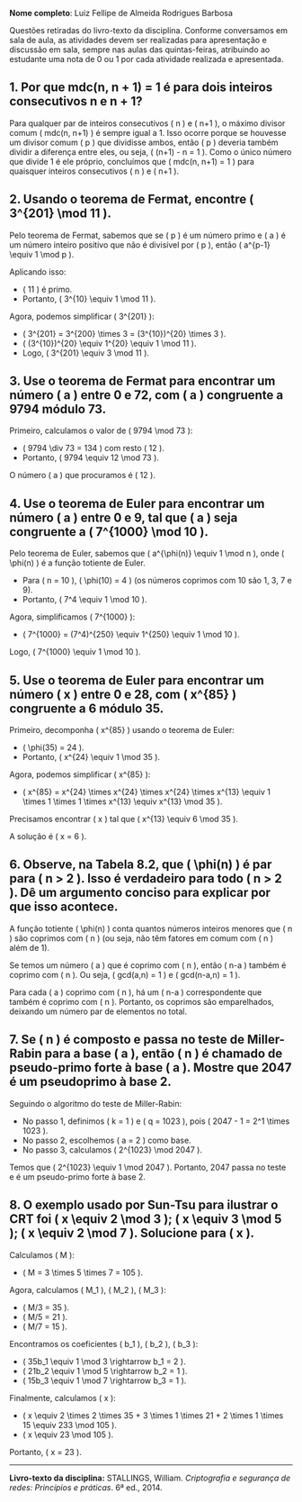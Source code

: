 ﻿**Nome completo**: Luiz Fellipe de Almeida Rodrigues Barbosa

Questões retiradas do livro-texto da disciplina. Conforme conversamos em sala de aula, as atividades devem ser realizadas para apresentação e discussão em sala, sempre nas aulas das quintas-feiras, atribuindo ao estudante uma nota de 0 ou 1 por cada atividade realizada e apresentada.

## 1. Por que mdc(n, n + 1) = 1 é para dois inteiros consecutivos n e n + 1?

Para qualquer par de inteiros consecutivos \( n \) e \( n+1 \), o máximo divisor comum \( mdc(n, n+1) \) é sempre igual a 1. Isso ocorre porque se houvesse um divisor comum \( p \) que dividisse ambos, então \( p \) deveria também dividir a diferença entre eles, ou seja, \( (n+1) - n = 1 \). Como o único número que divide 1 é ele próprio, concluímos que \( mdc(n, n+1) = 1 \) para quaisquer inteiros consecutivos \( n \) e \( n+1 \).

## 2. Usando o teorema de Fermat, encontre \( 3^{201} \mod 11 \).

Pelo teorema de Fermat, sabemos que se \( p \) é um número primo e \( a \) é um número inteiro positivo que não é divisível por \( p \), então \( a^{p-1} \equiv 1 \mod p \).

Aplicando isso:

- \( 11 \) é primo.
- Portanto, \( 3^{10} \equiv 1 \mod 11 \).

Agora, podemos simplificar \( 3^{201} \):

- \( 3^{201} = 3^{200} \times 3 = (3^{10})^{20} \times 3 \).
- \( (3^{10})^{20} \equiv 1^{20} \equiv 1 \mod 11 \).
- Logo, \( 3^{201} \equiv 3 \mod 11 \).

## 3. Use o teorema de Fermat para encontrar um número \( a \) entre 0 e 72, com \( a \) congruente a 9794 módulo 73.

Primeiro, calculamos o valor de \( 9794 \mod 73 \):

- \( 9794 \div 73 = 134 \) com resto \( 12 \).
- Portanto, \( 9794 \equiv 12 \mod 73 \).

O número \( a \) que procuramos é \( 12 \).

## 4. Use o teorema de Euler para encontrar um número \( a \) entre 0 e 9, tal que \( a \) seja congruente a \( 7^{1000} \mod 10 \).

Pelo teorema de Euler, sabemos que \( a^{\phi(n)} \equiv 1 \mod n \), onde \( \phi(n) \) é a função totiente de Euler.

- Para \( n = 10 \), \( \phi(10) = 4 \) (os números coprimos com 10 são 1, 3, 7 e 9).
- Portanto, \( 7^4 \equiv 1 \mod 10 \).

Agora, simplificamos \( 7^{1000} \):

- \( 7^{1000} = (7^4)^{250} \equiv 1^{250} \equiv 1 \mod 10 \).

Logo, \( 7^{1000} \equiv 1 \mod 10 \).

## 5. Use o teorema de Euler para encontrar um número \( x \) entre 0 e 28, com \( x^{85} \) congruente a 6 módulo 35.

Primeiro, decomponha \( x^{85} \) usando o teorema de Euler:

- \( \phi(35) = 24 \).
- Portanto, \( x^{24} \equiv 1 \mod 35 \).

Agora, podemos simplificar \( x^{85} \):

- \( x^{85} = x^{24} \times x^{24} \times x^{24} \times x^{13} \equiv 1 \times 1 \times 1 \times x^{13} \equiv x^{13} \mod 35 \).

Precisamos encontrar \( x \) tal que \( x^{13} \equiv 6 \mod 35 \).

A solução é \( x = 6 \).

## 6. Observe, na Tabela 8.2, que \( \phi(n) \) é par para \( n > 2 \). Isso é verdadeiro para todo \( n > 2 \). Dê um argumento conciso para explicar por que isso acontece.

A função totiente \( \phi(n) \) conta quantos números inteiros menores que \( n \) são coprimos com \( n \) (ou seja, não têm fatores em comum com \( n \) além de 1).

Se temos um número \( a \) que é coprimo com \( n \), então \( n-a \) também é coprimo com \( n \). Ou seja, \( gcd(a,n) = 1 \) e \( gcd(n-a,n) = 1 \).

Para cada \( a \) coprimo com \( n \), há um \( n-a \) correspondente que também é coprimo com \( n \). Portanto, os coprimos são emparelhados, deixando um número par de elementos no total.

## 7. Se \( n \) é composto e passa no teste de Miller-Rabin para a base \( a \), então \( n \) é chamado de pseudo-primo forte à base \( a \). Mostre que 2047 é um pseudoprimo à base 2.

Seguindo o algoritmo do teste de Miller-Rabin:

- No passo 1, definimos \( k = 1 \) e \( q = 1023 \), pois \( 2047 - 1 = 2^1 \times 1023 \).
- No passo 2, escolhemos \( a = 2 \) como base.
- No passo 3, calculamos \( 2^{1023} \mod 2047 \).

Temos que \( 2^{1023} \equiv 1 \mod 2047 \). Portanto, 2047 passa no teste e é um pseudo-primo forte à base 2.

## 8. O exemplo usado por Sun-Tsu para ilustrar o CRT foi \( x \equiv 2 \mod 3 \); \( x \equiv 3 \mod 5 \); \( x \equiv 2 \mod 7 \). Solucione para \( x \).

Calculamos \( M \):

- \( M = 3 \times 5 \times 7 = 105 \).

Agora, calculamos \( M_1 \), \( M_2 \), \( M_3 \):

- \( M/3 = 35 \).
- \( M/5 = 21 \).
- \( M/7 = 15 \).

Encontramos os coeficientes \( b_1 \), \( b_2 \), \( b_3 \):

- \( 35b_1 \equiv 1 \mod 3 \rightarrow b_1 = 2 \).
- \( 21b_2 \equiv 1 \mod 5 \rightarrow b_2 = 1 \).
- \( 15b_3 \equiv 1 \mod 7 \rightarrow b_3 = 1 \).

Finalmente, calculamos \( x \):

- \( x \equiv 2 \times 2 \times 35 + 3 \times 1 \times 21 + 2 \times 1 \times 15 \equiv 233 \mod 105 \).
- \( x \equiv 23 \mod 105 \).

Portanto, \( x = 23 \).

---

**Livro-texto da disciplina:** STALLINGS, William. *Criptografia e segurança de redes: Princípios e práticas*. 6ª ed., 2014.